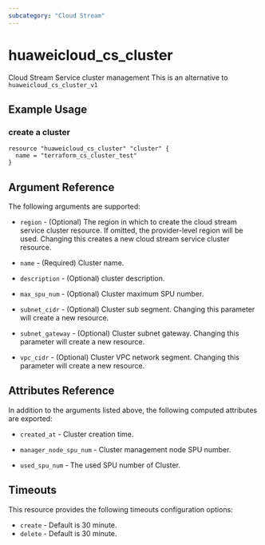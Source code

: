 ```yaml
---
subcategory: "Cloud Stream"
---
```


# huaweicloud\_cs\_cluster

Cloud Stream Service cluster management
This is an alternative to `huaweicloud_cs_cluster_v1`

## Example Usage

### create a cluster

```hcl
resource "huaweicloud_cs_cluster" "cluster" {
  name = "terraform_cs_cluster_test"
}
```

## Argument Reference

The following arguments are supported:

* `region` - (Optional) The region in which to create the cloud stream service cluster resource. If omitted, the provider-level region will be used. Changing this creates a new cloud stream service cluster resource.

* `name` -
  (Required)
  Cluster name.

* `description` -
  (Optional)
  cluster description.

* `max_spu_num` -
  (Optional)
  Cluster maximum SPU number.

* `subnet_cidr` -
  (Optional)
  Cluster sub segment. Changing this parameter will create a new resource.

* `subnet_gateway` -
  (Optional)
  Cluster subnet gateway. Changing this parameter will create a new resource.

* `vpc_cidr` -
  (Optional)
  Cluster VPC network segment. Changing this parameter will create a new resource.

## Attributes Reference

In addition to the arguments listed above, the following computed attributes are exported:

* `created_at` -
  Cluster creation time.

* `manager_node_spu_num` -
  Cluster management node SPU number.

* `used_spu_num` -
  The used SPU number of Cluster.

## Timeouts
This resource provides the following timeouts configuration options:
- `create` - Default is 30 minute.
- `delete` - Default is 30 minute.

